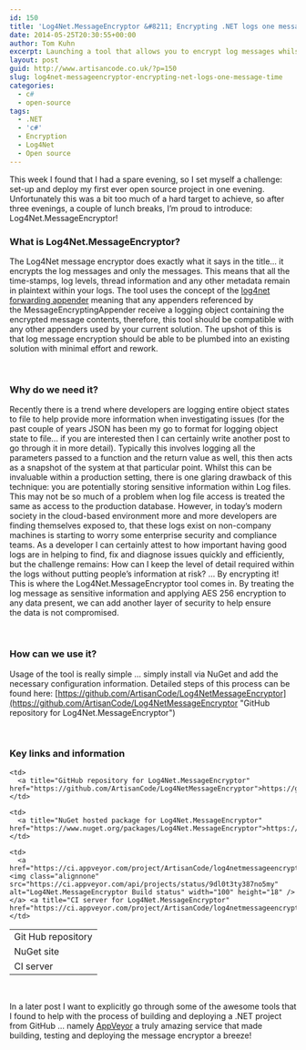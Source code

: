 ```yaml
---
id: 150
title: 'Log4Net.MessageEncryptor &#8211; Encrypting .NET logs one message at a time'
date: 2014-05-25T20:30:55+00:00
author: Tom Kuhn
excerpt: Launching a tool that allows you to encrypt log messages whilst leaving all the log statement meta data intact. The Log4Net message encryptor does exactly what it says in the title... it encrypts the log messages and only the messages. This means that all the time-stamps, log levels, thread information and any other metadata remain in plaintext within your logs. The tool uses the concept of the log4net forwarding appender meaning that any appenders referenced by the MessageEncryptingAppender receive a logging object containing the encrypted message contents, therefore, this tool should be compatible with any other appenders used by your current solution. The upshot of this is that log message encryption should be able to be plumbed into an existing solution with minimal effort and rework.
layout: post
guid: http://www.artisancode.co.uk/?p=150
slug: log4net-messageencryptor-encrypting-net-logs-one-message-time
categories:
  - c#
  - open-source
tags:
  - .NET
  - 'c#'
  - Encryption
  - Log4Net
  - Open source
---
```

This week I found that I had a spare evening, so I set myself a challenge: set-up and deploy my first ever open source project in one evening. Unfortunately this was a bit too much of a hard target to achieve, so after three evenings, a couple of lunch breaks, I&#8217;m proud to introduce: Log4Net.MessageEncryptor!

### What is Log4Net.MessageEncryptor?

The Log4Net message encryptor does exactly what it says in the title&#8230; it encrypts the log messages and only the messages. This means that all the time-stamps, log levels, thread information and any other metadata remain in plaintext within your logs. The tool uses the concept of the [log4net forwarding appender](http://logging.apache.org/log4net/release/sdk/log4net.Appender.ForwardingAppender.html "Log4net documentation: forwarding appender") meaning that any appenders referenced by the MessageEncryptingAppender receive a logging object containing the encrypted message contents, therefore, this tool should be compatible with any other appenders used by your current solution. The upshot of this is that log message encryption should be able to be plumbed into an existing solution with minimal effort and rework.

&nbsp;

### Why do we need it?

Recently there is a trend where developers are logging entire object states to file to help provide more information when investigating issues (for the past couple of years JSON has been my go to format for logging object state to file&#8230; if you are interested then I can certainly write another post to go through it in more detail). Typically this involves logging all the parameters passed to a function and the return value as well, this then acts as a snapshot of the system at that particular point. Whilst this can be invaluable within a production setting, there is one glaring drawback of this technique: you are potentially storing sensitive information within Log files. This may not be so much of a problem when log file access is treated the same as access to the production database. However, in today&#8217;s modern society in the cloud-based environment more and more developers are finding themselves exposed to, that these logs exist on non-company machines is starting to worry some enterprise security and compliance teams. As a developer I can certainly attest to how important having good logs are in helping to find, fix and diagnose issues quickly and efficiently, but the challenge remains: How can I keep the level of detail required within the logs without putting people&#8217;s information at risk? &#8230; By encrypting it! This is where the Log4Net.MessageEncryptor tool comes in. By treating the log message as sensitive information and applying AES 256 encryption to any data present, we can add another layer of security to help ensure the data is not compromised.

&nbsp;

### How can we use it?

Usage of the tool is really simple &#8230; simply install via NuGet and add the necessary configuration information. Detailed steps of this process can be found here: [https://github.com/ArtisanCode/Log4NetMessageEncryptor](https://github.com/ArtisanCode/Log4NetMessageEncryptor "GitHub repository for Log4Net.MessageEncryptor")

&nbsp;

### Key links and information

<table class="table">
  <tr>
    <td>
      <i class="icon-github "></i> Git Hub repository
    </td>

    <td>
      <a title="GitHub repository for Log4Net.MessageEncryptor" href="https://github.com/ArtisanCode/Log4NetMessageEncryptor">https://github.com/ArtisanCode/Log4NetMessageEncryptor</a>
    </td>
  </tr>

  <tr>
    <td>
      NuGet site
    </td>

    <td>
      <a title="NuGet hosted package for Log4Net.MessageEncryptor" href="https://www.nuget.org/packages/Log4Net.MessageEncryptor">https://www.nuget.org/packages/Log4Net.MessageEncryptor</a>
    </td>
  </tr>

  <tr>
    <td>
      CI server
    </td>

    <td>
      <a href="https://ci.appveyor.com/project/ArtisanCode/log4netmessageencryptor/"><img class="alignnone" src="https://ci.appveyor.com/api/projects/status/9dl0t3ty387no5my" alt="Log4Net.MessageEncryptor Build status" width="100" height="18" /></a> <a title="CI server for Log4Net.MessageEncryptor" href="https://ci.appveyor.com/project/ArtisanCode/log4netmessageencryptor/">https://ci.appveyor.com/project/ArtisanCode/log4netmessageencryptor</a>
    </td>
  </tr>
</table>

&nbsp;

In a later post I want to explicitly go through some of the awesome tools that I found to help with the process of building and deploying a .NET project from GitHub &#8230; namely [AppVeyor](http://www.appveyor.com/ "Continuous Integration for busy developers") a truly amazing service that made building, testing and deploying the message encryptor a breeze!
